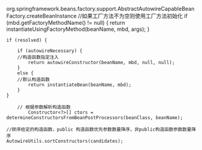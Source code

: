 org.springframework.beans.factory.support.AbstractAutowireCapableBeanFactory.createBeanInstance
//如果工厂方法不为空则使用工厂方法初始化
	if (mbd.getFactoryMethodName() != null) {
			return instantiateUsingFactoryMethod(beanName, mbd, args);
		}
		
	if (resolved) {
	    
        if (autowireNecessary) {
        //构造函数指定注入
            return autowireConstructor(beanName, mbd, null, null);
        }
        else {
        //默认构造函数
            return instantiateBean(beanName, mbd);
        }
    }	
    
    	// 根据参数解析构造函数
    		Constructor<?>[] ctors = determineConstructorsFromBeanPostProcessors(beanClass, beanName);
    		
    //排序给定的构造函数，public 构造函数优先参数数量降序，非public构造函数参数数量降序		
    AutowireUtils.sortConstructors(candidates);